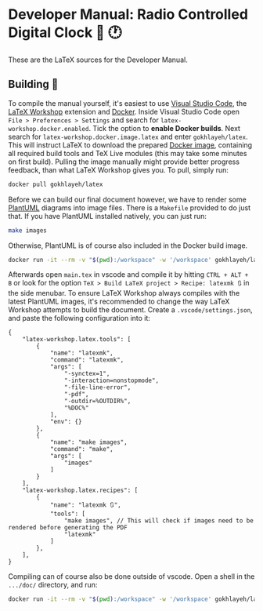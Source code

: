# Developer Manual: Radio Controlled Digital Clock 📶 🕐

These are the LaTeX sources for the Developer Manual.

## Building 🔨

To compile the manual yourself, it's easiest to use [Visual Studio Code](https://code.visualstudio.com/), the [LaTeX Workshop](https://marketplace.visualstudio.com/items?itemName=James-Yu.latex-workshop) extension and [Docker](https://www.docker.com/). Inside Visual Studio Code open `File > Preferences > Settings` and search for `latex-workshop.docker.enabled`. Tick the option to **enable Docker builds**. Next search for `latex-workshop.docker.image.latex` and enter `gokhlayeh/latex`. This will instruct LaTeX to download the prepared [Docker image](https://hub.docker.com/repository/docker/gokhlayeh/latex), containing all required build tools and TeX Live modules (this may take some minutes on first build). Pulling the image manually might provide better progress feedback, than what LaTeX Workshop gives you. To pull, simply run:

```sh
docker pull gokhlayeh/latex
```

Before we can build our final document however, we have to render some [PlantUML](https://plantuml.com/) diagrams into image files. There is a `Makefile` provided to do just that. If you have PlantUML installed natively, you can just run:

```sh
make images
```

Otherwise, PlantUML is of course also included in the Docker build image.

```sh
docker run -it --rm -v "$(pwd):/workspace" -w '/workspace' gokhlayeh/latex make images
```

Afterwards open `main.tex` in vscode and compile it by hitting `CTRL + ALT + B` or look for the option `TeX > Build LaTeX project > Recipe: latexmk 🔃` in the side menubar. To ensure LaTeX Workshop always compiles with the latest PlantUML images, it's recommended to change the way LaTeX Workshop attempts to build the document. Create a `.vscode/settings.json`, and paste the following configuration into it:

```jsonc
{
    "latex-workshop.latex.tools": [
        {
            "name": "latexmk",
            "command": "latexmk",
            "args": [
                "-synctex=1",
                "-interaction=nonstopmode",
                "-file-line-error",
                "-pdf",
                "-outdir=%OUTDIR%",
                "%DOC%"
            ],
            "env": {}
        },
        {
            "name": "make images",
            "command": "make",
            "args": [
                "images"
            ]
        }
    ],
    "latex-workshop.latex.recipes": [
        {
            "name": "latexmk 🔃",
            "tools": [
                "make images", // This will check if images need to be rendered before generating the PDF
                "latexmk"
            ]
        },
    ],
}
```

Compiling can of course also be done outside of vscode. Open a shell in the `.../doc/` directory, and run:

```sh
docker run -it --rm -v "$(pwd):/workspace" -w '/workspace' gokhlayeh/latex make
```
